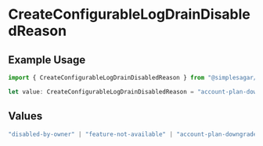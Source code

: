 # CreateConfigurableLogDrainDisabledReason

## Example Usage

```typescript
import { CreateConfigurableLogDrainDisabledReason } from "@simplesagar/vercel/models/createconfigurablelogdrainop.js";

let value: CreateConfigurableLogDrainDisabledReason = "account-plan-downgrade";
```

## Values

```typescript
"disabled-by-owner" | "feature-not-available" | "account-plan-downgrade" | "disabled-by-admin"
```